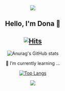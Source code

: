 <div align="center">
<img src="https://capsule-render.vercel.app/api?type=waving&color=BDBDC8&height=150&section=header" />


## Hello, I'm Dona 👋
[![Hits](https://hits.seeyoufarm.com/api/count/incr/badge.svg?url=https%3A%2F%2Fgithub.com%2Fdona0123&count_bg=%23CACCC9&title_bg=%23555555&icon=&icon_color=%23E7E7E7&title=hits&edge_flat=false)](https://github.com/dona0123)
---

![Anurag's GitHub stats](https://github-readme-stats.vercel.app/api?username=dona0123&show_icons=true&theme=radical)


🌱 I’m currently learning ...


[![Top Langs](https://github-readme-stats.vercel.app/api/top-langs/?username=dona0123&layout=compact)](https://github.com/dona0123/github-readme-stats)


<img src="https://capsule-render.vercel.app/api?type=waving&color=BDBDC8&height=150&section=footer" />
</div>

<!--
**dona0123/dona0123** is a ✨ _special_ ✨ repository because its `README.md` (this file) appears on your GitHub profile.

Here are some ideas to get you started:

- 🔭 I’m currently working on ...
- 🌱 I’m currently learning ...
- 👯 I’m looking to collaborate on ...
- 🤔 I’m looking for help with ...
- 💬 Ask me about ...
- 📫 How to reach me: ...
- 😄 Pronouns: ...
- ⚡ Fun fact: ...
-->
